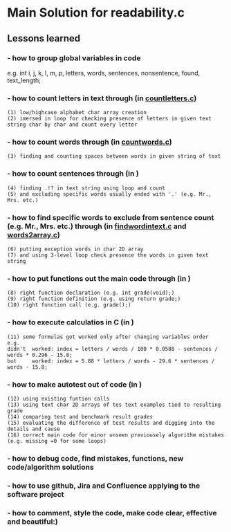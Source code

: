 # Main Solution for readability.c

## Lessons learned
### - how to group global variables in code 
e.g. 
    int i, j, k, l, m, p, letters, words, sentences, nonsentence, found, text_length;
### - how to count letters in text through (in [countletters.c](https://github.com/vitalyvels/Harvard_CS50x_2020_Solutions/blob/master/02_Week_Arrays_In_C_Language/02.1.%20Readability.c/prerequisite_solutions/countletters.c))
    (1) low/highcase alphabet char array creation
    (2) imersed in loop for checking presence of letters in given text string char by char and count every letter
### - how to count words through (in [countwords.c](https://github.com/vitalyvels/Harvard_CS50x_2020_Solutions/blob/master/02_Week_Arrays_In_C_Language/02.1.%20Readability.c/prerequisite_solutions/countwords.c))
    (3) finding and counting spaces between words in given string of text
### - how to count sentences through (in []())
    (4) finding .!? in text string using loop and count 
    (5) and excluding specific words usually ended with '.' (e.g. Mr., Mrs. etc.)
### - how to find specific words to exclude from sentence count (e.g. Mr., Mrs. etc.) through (in [findwordintext.c](https://github.com/vitalyvels/Harvard_CS50x_2020_Solutions/blob/master/02_Week_Arrays_In_C_Language/02.1.%20Readability.c/prerequisite_solutions/findwordintext.c) and [words2array.c](https://github.com/vitalyvels/Harvard_CS50x_2020_Solutions/blob/master/02_Week_Arrays_In_C_Language/02.1.%20Readability.c/prerequisite_solutions/words2array.c))
    (6) putting exception words in char 2D array 
    (7) and using 3-level loop check presence the words in given text string
### - how to put functions out the main code through (in []())
    (8) right function declaration (e.g. int grade(void);)
    (9) right function definition (e.g. using return grade;)
    (10) right function call (e.g. grade();)
### - how to execute calculatios in C (in []())
    (11) some formulas got worked only after changing variables order 
    e.g.   
    didn't  worked: index = letters / words / 100 * 0.0588 - sentences / words * 0.296 - 15.8;
    but     worked: index = 5.88 * letters / words - 29.6 * sentences / words - 15.8;
### - how to make autotest out of code (in []())
    (12) using existing funtion calls 
    (13) using text char 2D arrays of tes text examples tied to resulting grade
    (14) comparing test and benchmark result grades
    (15) evaluating the difference of test results and digging into the details and cause
    (16) correct main code for minor unseen previousely algorithm mistakes (e.g. missing =0 for some loops)
### - how to debug code, find mistakes, functions, new code/algorithm solutions
### - how to use github, Jira and Confluence applying to the software project
### - how to comment, style the code, make code clear, effective and beautiful:)
